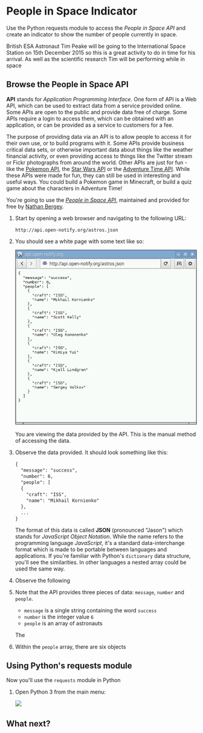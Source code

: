# People in Space Indicator

Use the Python requests module to access the *People in Space API* and create an indicator to show the number of people currently in space.

British ESA Astronaut Tim Peake will be going to the International Space Station on 15th December 2015 so this is a great activity to do in time for his arrival. As well as the scientific research Tim will be performing while in space

## Browse the People in Space API

**API** stands for *Application Programming Interface*. One form of API is a Web API, which can be used to extract data from a service provided online. Some APIs are open to the public and provide data free of charge. Some APIs require a login to access them, which can be obtained with an application, or can be provided as a service to customers for a fee.

The purpose of providing data via an API is to allow people to access it for their own use, or to build programs with it. Some APIs provide business critical data sets, or otherwise important data about things like the weather financial activity, or even providing access to things like the Twitter stream or Fickr photographs from around the world. Other APIs are just for fun - like the [Pokemon API](http://pokeapi.co/), the [Star Wars API](http://swapi.co/) or the [Adventure Time API](http://adventuretimeapi.com/). While these APIs were made for fun, they can still be used in interesting and useful ways. You could build a Pokemon game in Minecraft, or build a quiz game about the characters in Adventure Time!

You're going to use the *[People in Space API](http://open-notify.org/Open-Notify-API/People-In-Space/)*, maintained and provided for free by [Nathan Bergey](http://open-notify.org/about).

1. Start by opening a web browser and navigating to the following URL:

    ```
    http://api.open-notify.org/astros.json
    ```

1. You should see a white page with some text like so:

    ![People in Space API screenshot](images/people-in-space-api-screenshot.png)

    You are viewing the data provided by the API. This is the manual method of accessing the data.

1. Observe the data provided. It should look something like this:

    ```
    {
      "message": "success",
      "number": 6,
      "people": [
      {
        "craft": "ISS",
        "name": "Mikhail Kornienko"
      },
      ...
    }
    ```

    The format of this data is called **JSON** (pronounced "Jason") which stands for *JavaScript Object Notation*. While the name refers to the programming language *JavaScript*, it's a standard data-interchange format which is made to be portable between languages and applications. If you're familiar with Python's `dictionary` data structure, you'll see the similarities. In other languages a nested array could be used the same way.

1. Observe the following 

1. Note that the API provides three pieces of data: `message`, `number` and `people`.

    - `message` is a single string containing the word `success`
    - `number` is the integer value `6`
    - `people` is an array of astronauts

    The

1. Within the `people` array, there are six objects

## Using Python's requests module

Now you'll use the `requests` module in Python

1. Open Python 3 from the main menu:

    ![](images/open-python3.png)



## What next?
